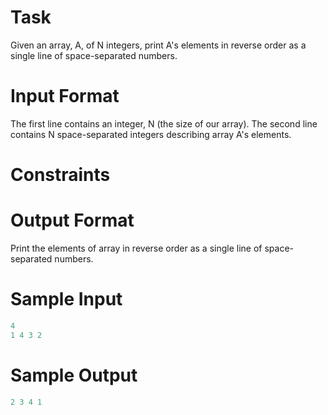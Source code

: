 # Task
Given an array, A, of N integers, print A's elements in reverse order as a single line of space-separated numbers.

# Input Format

The first line contains an integer, N (the size of our array).
The second line contains N space-separated integers describing array A's elements.

# Constraints



# Output Format

Print the elements of array in reverse order as a single line of space-separated numbers.

# Sample Input
```javascript
4
1 4 3 2
```
# Sample Output
```javascript
2 3 4 1
```
